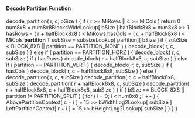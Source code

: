 #### Decode Partition Function

<div class="syntax">
decode_partition( r, c, bSize ) {
    if ( r >= MiRows || c >= MiCols )
        return 0
    num8x8 = num8x8BlocksWideLookup[ bSize ]
    halfBlock8x8 = num8x8 >> 1
    hasRows = ( r + halfBlock8x8 ) < MiRows
    hasCols = ( c + halfBlock8x8 ) < MiCols
    <b>partition</b>                                                          T
    subSize = subsizeLookup[ partition][ bSize ]
    if ( subSize < BLOCK_8X8 || partition == PARTITION_NONE ) {
        decode_block( r, c, subSize )
    } else if ( partition == PARTITION_HORZ ) {
        decode_block( r, c, subSize )
        if ( hasRows )
            decode_block( r + halfBlock8x8, c, subSize )
    } else if ( partition == PARTITION_VERT ) {
        decode_block( r, c, subSize )
        if ( hasCols )
            decode_block( r, c + halfBlock8x8, subSize )
    } else {
        decode_partition( r, c, subSize )
        decode_partition( r, c + halfBlock8x8, subSize )
        decode_partition( r + halfBlock8x8, c, subSize )
        decode_partition( r + halfBlock8x8, c + halfBlock8x8, subSize )
    }
    if ( bSize == BLOCK_8X8 || partition != PARTITION_SPLIT ) {
        for ( i = 0; i < num8x8 ; i ++ ) {
            AbovePartitionContext[ c + i ] = 15 >> bWidthLog2Lookup[ subSize ]
            LeftPartitionContext[ r + i ] = 15 >> bHeightLog2Lookup[ subSize ]
        }
    }
}
</div>
